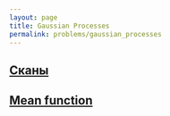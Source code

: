 ```yaml
---
layout: page
title: Gaussian Processes
permalink: problems/gaussian_processes
---
```


## [Сканы](scans)

## [Mean function](mean_func)

